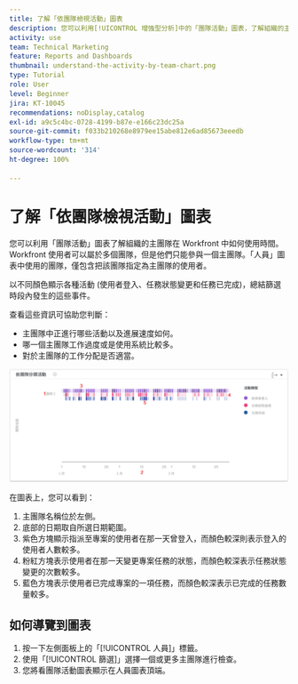 ```yaml
---
title: 了解「依團隊檢視活動」圖表
description: 您可以利用[!UICONTROL 增強型分析]中的「團隊活動」圖表，了解組織的主團隊在 Workfront 中如何使用時間。
activity: use
team: Technical Marketing
feature: Reports and Dashboards
thumbnail: understand-the-activity-by-team-chart.png
type: Tutorial
role: User
level: Beginner
jira: KT-10045
recommendations: noDisplay,catalog
exl-id: a9c5c4bc-0728-4199-b87e-e166c23dc25a
source-git-commit: f033b210268e8979ee15abe812e6ad85673eeedb
workflow-type: tm+mt
source-wordcount: '314'
ht-degree: 100%

---
```


# 了解「依團隊檢視活動」圖表

您可以利用「團隊活動」圖表了解組織的主團隊在 Workfront 中如何使用時間。Workfront 使用者可以屬於多個團隊，但是他們只能參與一個主團隊。「人員」圖表中使用的團隊，僅包含把該團隊指定為主團隊的使用者。

以不同顏色顯示各種活動 (使用者登入、任務狀態變更和任務已完成)，總結篩選時段內發生的這些事件。

查看這些資訊可協助您判斷：

* 主團隊中正進行哪些活動以及進展速度如何。
* 哪一個主團隊工作過度或是使用系統比較多。
* 對於主團隊的工作分配是否適當。

![影像顯示團隊活動圖表，使用數字標示下列項目符號所述的區域。](assets/section-3-1.png)

在圖表上，您可以看到：

1. 主團隊名稱位於左側。
1. 底部的日期取自所選日期範圍。
1. 紫色方塊顯示指派至專案的使用者在那一天曾登入，而顏色較深則表示登入的使用者人數較多。
1. 粉紅方塊表示使用者在那一天變更專案任務的狀態，而顏色較深表示任務狀態變更的次數較多。
1. 藍色方塊表示使用者已完成專案的一項任務，而顏色較深表示已完成的任務數量較多。

## 如何導覽到圖表

1. 按一下左側面板上的「[!UICONTROL 人員]」標籤。
1. 使用「[!UICONTROL 篩選]」選擇一個或更多主團隊進行檢查。
1. 您將看團隊活動圖表顯示在人員圖表頂端。
